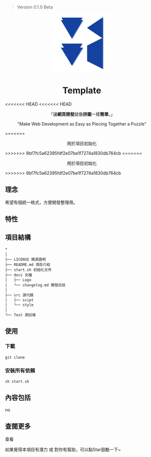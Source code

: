 > Version 0.1.0 Beta

<p align="center">
    <img width="192px" src="./docs/Logo/CY_Logo_Q2.png" >
</p>
<h1 align="center"><b>Template</b></h1>

<<<<<<< HEAD
<<<<<<< HEAD
<!-- 讓網頁開發就像拼圖一樣簡單 -->
<p align="center">「讓<b>網頁開發</b>就像<b>拼圖</b>一樣<b>簡單</b>。」</p>
<p align="center"> "Make Web Development as Easy as Piecing Together a Puzzle" </p>
=======
<p align="center">用於項目初始化</p>
>>>>>>> 9bf7fc5a62395fdf2e07be1f7274a1830db764cb
=======
<p align="center">用於項目初始化</p>
>>>>>>> 9bf7fc5a62395fdf2e07be1f7274a1830db764cb

## 理念
希望有個統一格式，方便開發整理用。

## 特性

## 項目結構
```
*
│
├── LICENSE 開源證明
├── README.md 項目介紹
├── start.sh 初始化文件
├── docs 文檔
│   ├── Logo
│   └── changelog.md 開發日誌
│
├── src 源代碼
│   ├── scipt 
│   └── style 
│
└── Test 測試場
```

## 使用
### 下載
```
git clone 
```
### 安裝所有依賴
```
sh start.sh
```

## 內容包括
no

## 查閱更多
查看 []()  

如果覺得本項目有潛力 或 對你有幫助，可以點Star鼓勵一下~